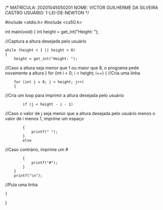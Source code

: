 
/*
MATRÍCULA: 20201045050201
NOME: VICTOR GUILHERME DA SILVEIRA CASTRO
USUÁRIO: 1-LEI-DE-NEWTON
*/

#include <stdio.h>
#include <cs50.h>

int main(void)
{
    int height = get_int("Height: ");
    
//Captura a altura desejada pelo usuário

    while (height < 1 || height > 8)
    {
        height = get_int("Height: ");

//Caso a altura seja menor que 1 ou maior que 8, o programa pede novamente a altura
    }
    for (int i = 0; i < height; i++)
    {
//Cria uma linha
        
        for (int j = 0; j < height; j++)
        {
//Cria um loop para imprimir a altura desejada pelo usuário
            
            if (j < height - i - 1)
            
//Caso o valor de j seja menor que a altura desejada pelo usuário menos o valor de i menos 1, imprime um espaço
            
            {
                printf(" ");
            } 
            else 
        
//Caso contrário, imprime um #
        
            {
                printf("#");
            }
        }
        printf("\n");
        
//Pula uma linha

    }
    
}
